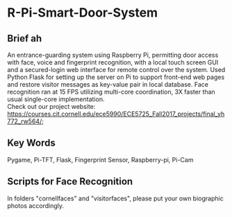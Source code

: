 # R-Pi-Smart-Door-System

## Brief ah
An entrance-guarding system using Raspberry Pi, permitting door access with face, voice and fingerprint recognition, with a local touch screen GUI and a secured-login web interface for remote control over the system. 
Used Python Flask for setting up the server on Pi to support front-end web pages and restore visitor messages as key-value pair in local database.
Face recognition ran at 15 FPS utilizing multi-core coordination, 3X faster than usual single-core implementation.   
Check out our project website: https://courses.cit.cornell.edu/ece5990/ECE5725_Fall2017_projects/final_yh772_rw564/;

## Key Words
Pygame, Pi-TFT, Flask, Fingerprint Sensor, Raspberry-pi, Pi-Cam


## Scripts for Face Recognition
In folders "cornellfaces" and "visitorfaces", please put your own biographic photos accordingly.
